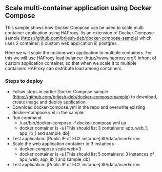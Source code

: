 ## Scale multi-container application using Docker Compose
This sample shows how Docker Compose can be used to scale multi container application using HAProxy. Its an extension of Docker Compose sample (https://github.com/brijesh-deb/docker-compose-sample) which uses 2 container: i) custom web application ii) postgres.   

Here we will scale the custom web application to multiple containers. For this we will use HAProxy load balancer (http://www.haproxy.org/) infront of custom application container, so that when we scale it to multiple containers HAProxy can distribute load among containers.

### Steps to deploy
- Follow steps in earlier Docker Compose sample (https://github.com/brijesh-deb/docker-compose-sample) to download, create image and deploy  application.
- Download docker-compose.yml in the repo and overwrite existing docker-compose.yml in the sample.
- Run command
  - /usr/bin/docker-compose -f docker-compose.yml up 
  - docker container ls -a [This should list 3 containers: app_web_1, app_lb_1 and sample_db]
- Test application: [Public IP of EC2 instance]:80/data/userForms
- Scale the web application container to 3 instances
  - docker-compose scale web=3
  - docker container ls -a [This should list 5 containers: 3 instances of app_web, app_lb_1 and sample_db]
- Test application: [Public IP of EC2 instance]:80/data/userForms 
